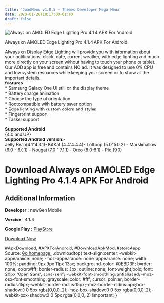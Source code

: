 ```yaml
---
title: 'QuadMenu v1.8.5 – Themes Developer Mega Menu'
date: 2020-01-26T10:17:00+01:00
draft: false
---
```


![Always on AMOLED Edge Lighting Pro 4.1.4 APK For Android](https://i0.wp.com/apkhome.net/wp-content/uploads/2020/01/Always-on-AMOLED-Edge-Lighting-Pro-4.1.4.png "Always on AMOLED Edge Lighting Pro 4.1.4 APK For Android")

  

Always on AMOLED Edge Lighting Pro 4.1.4 APK For Android

Always on Display Edge Lighting will provide you with information about your notifications, clock, date, current weather, with edge lighting and much more directly on your screen without having to touch your phone or tablet. Our AOD app is free and contains NO ad. It was designed to use 0% CPU and low system resources while keeping your screen on to show all the important details.  
**features**  
\* Samsung Galaxy One UI still on the display theme  
\* Battery charge animation  
\* Choose the type of orientation  
\* Rootcompatible with battery saver option  
\* Edge lighting with custom colors and styles  
\* Fingerprint support  
\* Tasker support

**Supported Android**  
{4.0 and UP}  
**Supported Android Version**:-  
Jelly Bean(4.1"4.3.1)- KitKat (4.4"4.4.4)- Lollipop (5.0"5.0.2) - Marshmallow (6.0 - 6.0.1) - Nougat (7.0 " 7.1.1) - Oreo (8.0-8.1) - Pie (9.0)

Download Always on AMOLED Edge Lighting Pro 4.1.4 APK For Android
=================================================================

Additional Information
----------------------

**Developer :** newGen Mobile

**Version :** 4.1.4

**Google Play :** [PlayStore](https://play.google.com/store/apps/details?id=com.newgen.alwayson)

  

[Download Now](https://store4app.co/post/always-on-amoled-edge-lighting-pro-4-1-4-apk-for-android_1580028631)

  
#ApkDownload, #APKForAndroid, #DownloadApkMod, #store4app  
Source: [Go homepage.](https://store4app.co/post/always-on-amoled-edge-lighting-pro-4-1-4-apk-for-android_1580028631) .downloadtop{ text-align:center; -webkit-appearance: none; -moz-appearance: none; appearance: none; width: 100%; padding: 9px 9px 11px 13px; background-color: #0EBD3F; border: none; color:#fff; border-radius: 3px; outline: none; font-weight;bold; font: 20px 'Open Sans', sans-serif; -webkit-font-smoothing: antialiased; -moz-osx-font-smoothing: grayscale; color: #fff; cursor: pointer; border-radius:15px;-webkit-border-radius:15px;-moz-border-radius:5px;box-shadow:0 0 5px rgba(0,0,0,.2);-moz-box-shadow:0 0 5px rgba(0,0,0,.2);-webkit-box-shadow:0 0 5px rgba(0,0,0,.2) !important; }